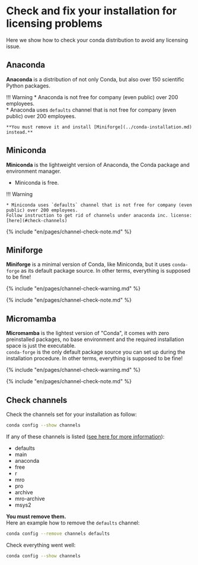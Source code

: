 # Check and fix your installation for licensing problems

Here we show how to check your conda distribution to avoid any licensing issue.

## Anaconda

**Anaconda** is a distribution of not only Conda, but also over 150 scientific Python packages.  

!!! Warning
    * Anaconda is not free for company (even public) over 200 employees.  
    * Anaconda uses `defaults` channel that is not free for company (even public) over 200 employees.


    **You must remove it and install [Miniforge](../conda-installation.md) instead.**

## Miniconda

**Miniconda** is the lightweight version of Anaconda, the Conda package and environment manager.  

* Miniconda is free.

!!! Warning

    * Miniconda uses `defaults` channel that is not free for company (even public) over 200 employees.  
    Follow instruction to get rid of channels under anaconda inc. license: [here](#check-channels)


{%
include "en/pages/channel-check-note.md"
%}

## Miniforge

 **Miniforge**  is a minimal version of Conda, like Miniconda, but it uses `conda-forge` as its default package source. In other terms, everything is supposed to be fine!  

{%
include "en/pages/channel-check-warning.md"
%}

{%
include "en/pages/channel-check-note.md"
%}

## Micromamba

 **Micromamba**  is the lightest version of "Conda", it comes with zero preinstalled packages, no base environment and the required installation space is just the executable.  
`conda-forge` is the only default package source you can set up during the installation procedure. In other terms, everything is supposed to be fine!  

{%
include "en/pages/channel-check-warning.md"
%}

{%
include "en/pages/channel-check-note.md"
%}

## Check channels


Check the channels set for your installation as follow:

```bash
conda config --show channels
```

If any of these channels is listed ([see here for more information](../list_channels)): 

* defaults
* main 
* anaconda
* free
* r 
* mro
* pro
* archive
* mro-archive
* msys2

**You must remove them.**  
Here an example how to remove the `defaults` channel:

```bash
conda config --remove channels defaults
```
        
Check everything went well:

```bash
conda config --show channels
```